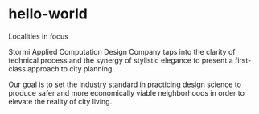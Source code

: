 # hello-world

Localities in focus

Stormi Applied Computation Design Company taps into the clarity of technical process and the synergy of stylistic elegance to present a first-class approach to city planning. 

Our goal is to set the industry standard in practicing design science to produce safer and more economically viable neighborhoods in order to elevate the reality of city living.
